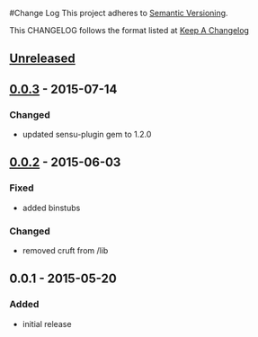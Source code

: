 #Change Log
This project adheres to [Semantic Versioning](http://semver.org/).

This CHANGELOG follows the format listed at [Keep A Changelog](http://keepachangelog.com/)

## [Unreleased]

## [0.0.3] - 2015-07-14
### Changed
- updated sensu-plugin gem to 1.2.0

## [0.0.2] - 2015-06-03
### Fixed
- added binstubs

### Changed
- removed cruft from /lib

## 0.0.1 - 2015-05-20
### Added
- initial release

[Unreleased]: https://github.com/sensu-plugins/sensu-plugins-springboot/compare/0.0.3...HEAD
[0.0.3]: https://github.com/sensu-plugins/sensu-plugins-springboot/compare/0.0.2...0.0.3
[0.0.2]: https://github.com/sensu-plugins/sensu-plugins-springboot/compare/0.0.1...0.0.2
